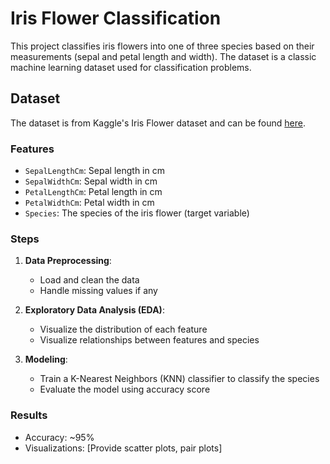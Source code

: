 # Iris Flower Classification

This project classifies iris flowers into one of three species based on their measurements (sepal and petal length and width). The dataset is a classic machine learning dataset used for classification problems.

## Dataset
The dataset is from Kaggle's Iris Flower dataset and can be found [here](https://www.kaggle.com/datasets/arshid/iris-flower-dataset).

### Features
- `SepalLengthCm`: Sepal length in cm
- `SepalWidthCm`: Sepal width in cm
- `PetalLengthCm`: Petal length in cm
- `PetalWidthCm`: Petal width in cm
- `Species`: The species of the iris flower (target variable)

### Steps
1. **Data Preprocessing**:
   - Load and clean the data
   - Handle missing values if any

2. **Exploratory Data Analysis (EDA)**:
   - Visualize the distribution of each feature
   - Visualize relationships between features and species

3. **Modeling**:
   - Train a K-Nearest Neighbors (KNN) classifier to classify the species
   - Evaluate the model using accuracy score

### Results
- Accuracy: ~95%
- Visualizations: [Provide scatter plots, pair plots]

